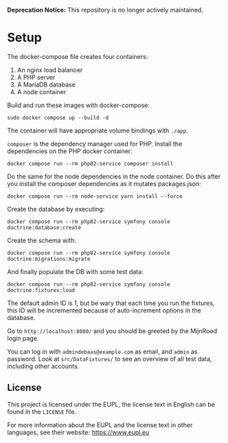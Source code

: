 **Deprecation Notice:** This repository is no longer actively maintained.

# Setup

The docker-compose file creates four containers:
1. An nginx load balancer
2. A PHP server
3. A MariaDB database
4. A node container

Build and run these images with docker-compose:

`sudo docker compose up --build -d`

The container will have appropriate volume bindings with `./app`.

`composer` is the dependency manager used for PHP. Install the dependencies on the PHP docker container:

`docker compose run --rm php82-service composer install`

Do the same for the node dependencies in the node container.
Do this after you install the composer dependencies as it mutates packages.json:

`docker compose run --rm node-service yarn install --force`

Create the database by executing:

`docker compose run --rm php82-service symfony console doctrine:database:create`

Create the schema with:

`docker compose run --rm php82-service symfony console doctrine:migrations:migrate`

And finally populate the DB with some test data:

`docker compose run --rm php82-service symfony console doctrine:fixtures:load`

The default admin ID is 1, but be wary that each time you run the fixtures, this
ID will be incremented because of auto-increment options in the database.

Go to `http://localhost:8080/` and you should be greeted by the MijnRood login page.

You can log in with `admindebaas@example.com` as email, and `admin` as password.
Look at `src/DataFixtures/` to see an overview of all test data, including other accounts.

## License

This project is licensed under the EUPL, the license text in English can be found in the `LICENSE` file.

For more information about the EUPL and the license text in other languages, see their website: https://www.eupl.eu
